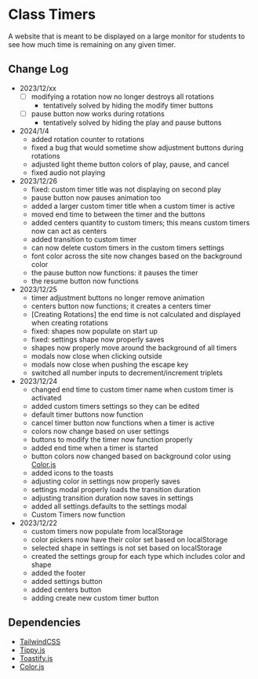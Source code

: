 # Class Timers
A website that is meant to be displayed on a large monitor for students to see how much time is remaining on any given timer.

## Change Log
- 2023/12/xx
    - [ ] modifying a rotation now no longer destroys all rotations
        - tentatively solved by hiding the modify timer buttons
    - [ ] pause button now works during rotations
        - tentatively solved by hiding the play and pause buttons
- 2024/1/4
    - added rotation counter to rotations
    - fixed a bug that would sometime show adjustment buttons during rotations
    - adjusted light theme button colors of play, pause, and cancel
    - fixed audio not playing
- 2023/12/26
    - fixed: custom timer title was not displaying on second play
    - pause button now pauses animation too
    - added a larger custom timer title when a custom timer is active
    - moved end time to between the timer and the buttons
    - added centers quantity to custom timers; this means custom timers now can act as centers
    - added transition to custom timer
    - can now delete custom timers in the custom timers settings
    - font color across the site now changes based on the background color
    - the pause button now functions: it pauses the timer
    - the resume button now functions
- 2023/12/25
    - timer adjustment buttons no longer remove animation
    - centers button now functions; it creates a centers timer
    - [Creating Rotations] the end time is not calculated and displayed when creating rotations
    - fixed: shapes now populate on start up
    - fixed: settings shape now properly saves
    - shapes now properly move around the background of all timers
    - modals now close when clicking outside
    - modals now close when pushing the escape key
    - switched all number inputs to decrement/increment triplets
- 2023/12/24
    - changed end time to custom timer name when custom timer is activated
    - added custom timers settings so they can be edited
    - default timer buttons now function
    - cancel timer button now functions when a timer is active
    - colors now change based on user settings
    - buttons to modify the timer now function properly
    - added end time when a timer is started
    - button colors now changed based on background color using [Color.js](https://colorjs.io/)
    - added icons to the toasts
    - adjusting color in settings now properly saves
    - settings modal properly loads the transition duration
    - adjusting transition duration now saves in settings
    - added all settings.defaults to the settings modal
    - Custom Timers now function
- 2023/12/22
    - custom timers now populate from localStorage
    - color pickers now have their color set based on localStorage
    - selected shape in settings is not set based on localStorage
    - created the settings group for each type which includes color and shape
    - added the footer
    - added settings button
    - added centers button
    - adding create new custom timer button

## Dependencies
- [TailwindCSS](https://tailwindcss.com/)
- [Tippy.js](https://github.com/atomiks/tippyjs)
- [Toastify.js](https://github.com/aleab/toastify)
- [Color.js](https://colorjs.io/)